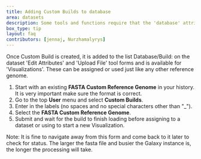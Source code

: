```yaml
---
title: Adding Custom Builds to database
area: datasets
description: Some tools and functions require that the 'database' attribute that is assigned. A Custom Reference Genome is set up as a Custom Build prior to use. Examples are the tools Featurecounts, Extract Genomic DNA, certain Picard tools, and the functions under Visualization.
box_type: tip
layout: faq
contributors: [jennaj, Nurzhamalyrys]
---
```



Once Custom Build is created, it is added to the list Database/Build: on the dataset 'Edit Attributes' and 'Upload File' tool forms and is available for 'Visualizations'. These can be assigned or used just like any other reference genome.

1. Start with an existing **FASTA Custom Reference Genome** in your history. It is very important make sure the format is correct.
2. Go to the top **User** menu and select **Custom Builds**.
3. Enter in the labels (no spaces and no special characters other than "_").
4. Select the **FASTA Custom Reference Genome**.
5. Submit and wait for the build to finish loading before assigning to a dataset or using to start a new Visualization.

Note: It is fine to navigate away from this form and come back to it later to check for status. The larger the fasta file and busier the Galaxy instance is, the longer the processing will take.
